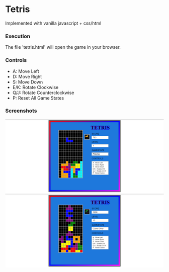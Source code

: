 # Tetris

Implemented with vanilla javascript + css/html

### Execution
The file 'tetris.html' will open the game in your browser.

### Controls
- A: Move Left
- D: Move Right
- S: Move Down
- E/K: Rotate Clockwise
- Q/J: Rotate Counterclockwise
- P: Reset All Game States

### Screenshots
![](screenshots/1.png)
![](screenshots/2.png)